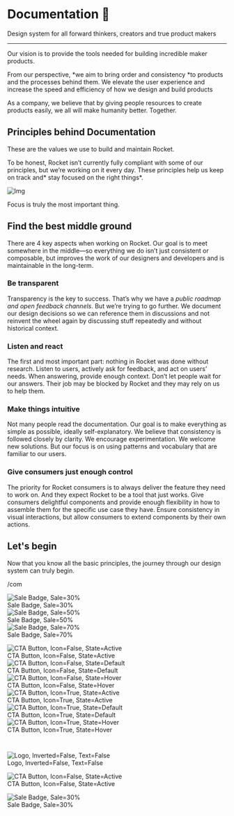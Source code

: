 
# Documentation 🚀

Design system for all forward thinkers, creators and true product makers

---

Our vision is to provide the tools needed for building incredible maker products.

From our perspective, *we aim to bring order and consistency *to products and the processes behind them. We elevate the user experience and increase the speed and efficiency of how we design and build products

As a company, we believe that by giving people resources to create products easily, we all will make humanity better. Together.

## Principles behind Documentation

These are the values we use to build and maintain Rocket.

To be honest, Rocket isn’t currently fully compliant with some of our principles, but we’re working on it every day. These principles help us keep on track and* stay focused on the right things*.

![Img](https://studio-assets.supernova.io/design-systems/14533/9289758a-6300-472a-bbc6-a57098081abf.jpeg)

Focus is truly the most important thing.

## Find the best middle ground

There are 4 key aspects when working on Rocket. Our goal is to meet somewhere in the middle—so everything we do isn’t just consistent or composable, but improves the work of our designers and developers and is maintainable in the long-term.

### Be transparent

Transparency is the key to success. That’s why we have a *public roadmap and open feedback channels*. But we’re trying to go further. We document our design decisions so we can reference them in discussions and not reinvent the wheel again by discussing stuff repeatedly and without historical context.

### Listen and react

The first and most important part: nothing in Rocket was done without research. Listen to users, actively ask for feedback, and act on users’ needs. When answering, provide enough context. Don’t let people wait for our answers. Their job may be blocked by Rocket and they may rely on us to help them.

### Make things intuitive

Not many people read the documentation. Our goal is to make everything as simple as possible, ideally self-explanatory. We believe that consistency is followed closely by clarity. We encourage experimentation. We welcome new solutions. But our focus is on using patterns and vocabulary that are familiar to our users.

### Give consumers just enough control

The priority for Rocket consumers is to always deliver the feature they need to work on. And they expect Rocket to be a tool that just works. Give consumers delightful components and provide enough flexibility in how to assemble them for the specific use case they have. Ensure consistency in visual interactions, but allow consumers to extend components by their own actions.

## Let's begin

Now that you know all the basic principles, the journey through our design system can truly begin.

/com

  
![Sale Badge, Sale=30%](https://studio-assets.supernova.io/design-systems/14533/5ce5ec5f-8acc-4693-81cc-96cb36cdc507.png)  
Sale Badge, Sale=30%  
![Sale Badge, Sale=50%](https://studio-assets.supernova.io/design-systems/14533/693e32dd-1a39-4872-9817-e01b249c87cb.png)  
Sale Badge, Sale=50%  
![Sale Badge, Sale=70%](https://studio-assets.supernova.io/design-systems/14533/7591ff8e-3719-497a-80d9-0571784bfd5a.png)  
Sale Badge, Sale=70%  


  
![CTA Button, Icon=False, State=Active](https://studio-assets.supernova.io/design-systems/14533/e42afe83-99f9-4e38-a7fc-c37e55cfbb40.png)  
CTA Button, Icon=False, State=Active  
![CTA Button, Icon=False, State=Default](https://studio-assets.supernova.io/design-systems/14533/7ace77e8-afa2-45b8-b1ba-8c411cce2abf.png)  
CTA Button, Icon=False, State=Default  
![CTA Button, Icon=False, State=Hover](https://studio-assets.supernova.io/design-systems/14533/8875f8aa-276c-4142-8b10-5343ef346fdb.png)  
CTA Button, Icon=False, State=Hover  
![CTA Button, Icon=True, State=Active](https://studio-assets.supernova.io/design-systems/14533/d6afd258-f1cc-431c-bd40-5a08a1d98a62.png)  
CTA Button, Icon=True, State=Active  
![CTA Button, Icon=True, State=Default](https://studio-assets.supernova.io/design-systems/14533/2c385fa1-0de6-4b8e-a0dd-977d0a156979.png)  
CTA Button, Icon=True, State=Default  
![CTA Button, Icon=True, State=Hover](https://studio-assets.supernova.io/design-systems/14533/9a6b0793-d8db-4fe6-92e6-a6845570aec2.png)  
CTA Button, Icon=True, State=Hover  


```javascript  
  
```

  
![Logo, Inverted=False, Text=False](https://studio-assets.supernova.io/design-systems/14533/bafcafa1-a35b-4ce8-9d0e-d6ce17b2be35.png)  
Logo, Inverted=False, Text=False  


  
  


  
![CTA Button, Icon=False, State=Active](https://studio-assets.supernova.io/design-systems/14533/e42afe83-99f9-4e38-a7fc-c37e55cfbb40.png)  
CTA Button, Icon=False, State=Active  


  
![Sale Badge, Sale=30%](https://studio-assets.supernova.io/design-systems/14533/5ce5ec5f-8acc-4693-81cc-96cb36cdc507.png)  
Sale Badge, Sale=30%  
